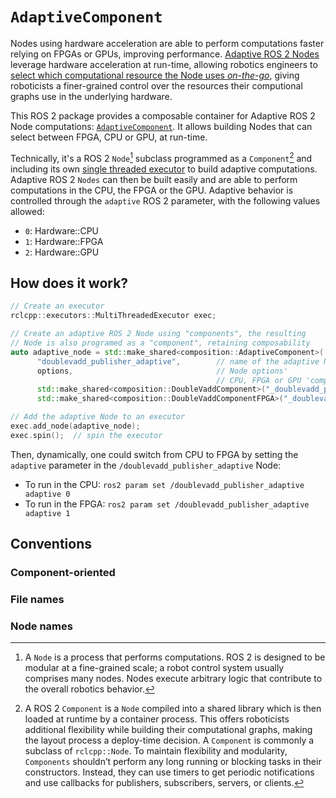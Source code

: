 # `AdaptiveComponent`

Nodes using hardware acceleration are able to perform computations faster relying on FPGAs or GPUs, improving performance. <ins>Adaptive ROS 2 Nodes</ins> leverage hardware acceleration at run-time, allowing robotics engineers to <ins>select which computational resource the Node uses *on-the-go*</ins>, giving roboticists a finer-grained control over the resources their computional graphs use in the underlying hardware.

This ROS 2 package provides a composable container for Adaptive ROS 2 Node computations: [`AdaptiveComponent`](https://github.com/ros-acceleration/adaptive_component/blob/main/src/adaptive_component.cpp). It allows building Nodes that can select between FPGA, CPU or GPU, at run-time.

Technically, it's a ROS 2 `Node`[^1] subclass programmed as a `Component`[^2] and including its own [single threaded executor](https://github.com/ros-acceleration/adaptive_component/blob/main/include/adaptive_component.hpp#L68)
to build adaptive computations. Adaptive ROS 2 `Nodes` can then be built easily and are able to perform computations in the CPU, the FPGA or the GPU. Adaptive behavior is controlled through the `adaptive` ROS 2 parameter, with the following values allowed:

- `0`: Hardware::CPU
- `1`: Hardware::FPGA
- `2`: Hardware::GPU

[^1]: A `Node` is a process that performs computations. ROS 2 is designed to be modular at a fine-grained scale; a robot control system usually comprises many nodes. Nodes execute arbitrary logic that contribute to the overall robotics behavior.

[^2]: A ROS 2 `Component` is a `Node` compiled into a shared library which is then loaded at runtime by a container process. This offers roboticists additional flexibility while building their computational graphs, making the layout process a deploy-time decision. A `Component` is commonly a subclass of `rclcpp::Node`. To maintain flexibility and modularity, `Components` shouldn’t perform any long running or blocking tasks in their constructors. Instead, they can use timers to get periodic notifications and use callbacks for publishers, subscribers, servers, or clients.

## How does it work?

```cpp
// Create an executor
rclcpp::executors::MultiThreadedExecutor exec;

// Create an adaptive ROS 2 Node using "components", the resulting
// Node is also programed as a "component", retaining composability
auto adaptive_node = std::make_shared<composition::AdaptiveComponent>(
      "doublevadd_publisher_adaptive",        // name of the adaptive Node
      options,                                // Node options'
                                              // CPU, FPGA or GPU 'components':
      std::make_shared<composition::DoubleVaddComponent>("_doublevadd_publisher_adaptive_cpu", options),
      std::make_shared<composition::DoubleVaddComponentFPGA>("_doublevadd_publisher_adaptive_fpga", options));

// Add the adaptive Node to an executor
exec.add_node(adaptive_node);
exec.spin();  // spin the executor
```

Then, dynamically, one could switch from CPU to FPGA by setting the `adaptive` parameter in the `/doublevadd_publisher_adaptive` Node:
- To run in the CPU: `ros2 param set /doublevadd_publisher_adaptive adaptive 0`
- To run in the FPGA: `ros2 param set /doublevadd_publisher_adaptive adaptive 1`

## Conventions

### Component-oriented

### File names

### Node names

